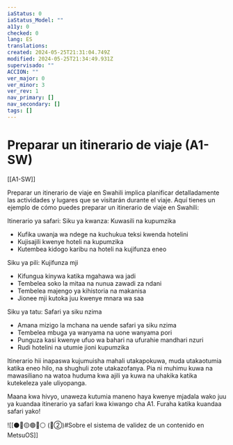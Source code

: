 ```yaml
---
iaStatus: 0
iaStatus_Model: ""
a11y: 0
checked: 0
lang: ES
translations: 
created: 2024-05-25T21:31:04.749Z
modified: 2024-05-25T21:34:49.931Z
supervisado: ""
ACCION: ""
ver_major: 0
ver_minor: 3
ver_rev: 1
nav_primary: []
nav_secondary: []
tags: []
---
```

# Preparar un itinerario de viaje (A1-SW)

[[A1-SW]]

Preparar un itinerario de viaje en Swahili implica planificar detalladamente las actividades y lugares que se visitarán durante el viaje. Aquí tienes un ejemplo de cómo puedes preparar un itinerario de viaje en Swahili:

Itinerario ya safari:
Siku ya kwanza: Kuwasili na kupumzika
- Kufika uwanja wa ndege na kuchukua teksi kwenda hotelini
- Kujisajili kwenye hoteli na kupumzika
- Kutembea kidogo karibu na hoteli na kujifunza eneo

Siku ya pili: Kujifunza mji
- Kifungua kinywa katika mgahawa wa jadi
- Tembelea soko la mitaa na nunua zawadi za ndani
- Tembelea majengo ya kihistoria na makanisa
- Jionee mji kutoka juu kwenye mnara wa saa

Siku ya tatu: Safari ya siku nzima
- Amana mizigo la mchana na uende safari ya siku nzima
- Tembelea mbuga ya wanyama na uone wanyama pori
- Punguza kasi kwenye ufuo wa bahari na ufurahie mandhari nzuri
- Rudi hotelini na utumie jioni kupumzika

Itinerario hii inapaswa kujumuisha mahali utakapokuwa, muda utakaotumia katika eneo hilo, na shughuli zote utakazofanya. Pia ni muhimu kuwa na mawasiliano na watoa huduma kwa ajili ya kuwa na uhakika katika kutekeleza yale uliyopanga.

Maana kwa hivyo, unaweza kutumia maneno haya kwenye mjadala wako juu ya kuandaa itinerario ya safari kwa kiwango cha A1. Furaha katika kuandaa safari yako!

![[⚫🔴🟡🟢🔵⚪ (🔴②)#Sobre el sistema de validez de un contenido en MetsuOS]]